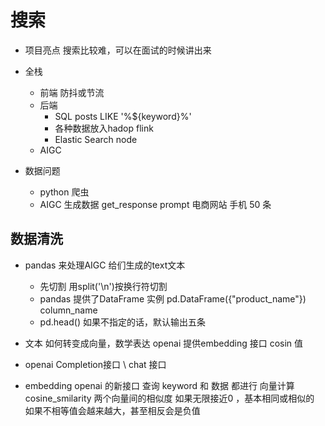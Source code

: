 # 搜索

- 项目亮点 
    搜索比较难，可以在面试的时候讲出来
- 全栈
    - 前端 防抖或节流
    - 后端 
       - SQL  posts LIKE '%${keyword}%'
       - 各种数据放入hadop flink 
       - Elastic Search node
    - AIGC

- 数据问题
    - python 爬虫 
    - AIGC 生成数据 
        get_response
        prompt 电商网站 手机 50 条

## 数据清洗
- pandas 来处理AIGC 给们生成的text文本
    - 先切割 用split('\n')按换行符切割
    - pandas 提供了DataFrame 实例
        pd.DataFrame({"product_name"}) column_name
    - pd.head()
        如果不指定的话，默认输出五条

- 文本  如何转变成向量，数学表达 openai 提供embedding 接口
    cosin 值
- openai Completion接口 \ chat 接口
- embedding
    openai 的新接口
    查询 keyword 和 数据 都进行 向量计算
    cosine_smilarity 两个向量间的相似度 如果无限接近0 ，基本相同或相似的
    如果不相等值会越来越大，甚至相反会是负值